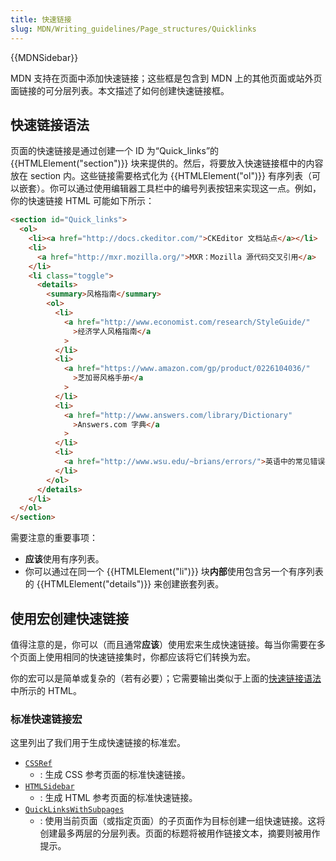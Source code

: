 ```yaml
---
title: 快速链接
slug: MDN/Writing_guidelines/Page_structures/Quicklinks
---
```


{{MDNSidebar}}

MDN 支持在页面中添加快速链接；这些框是包含到 MDN 上的其他页面或站外页面链接的可分层列表。本文描述了如何创建快速链接框。

## 快速链接语法

页面的快速链接是通过创建一个 ID 为“Quick_links”的 {{HTMLElement("section")}} 块来提供的。然后，将要放入快速链接框中的内容放在 section 内。这些链接需要格式化为 {{HTMLElement("ol")}} 有序列表（可以嵌套）。你可以通过使用编辑器工具栏中的编号列表按钮来实现这一点。例如，你的快速链接 HTML 可能如下所示：

```html
<section id="Quick_links">
  <ol>
    <li><a href="http://docs.ckeditor.com/">CKEditor 文档站点</a></li>
    <li>
      <a href="http://mxr.mozilla.org/">MXR：Mozilla 源代码交叉引用</a>
    </li>
    <li class="toggle">
      <details>
        <summary>风格指南</summary>
        <ol>
          <li>
            <a href="http://www.economist.com/research/StyleGuide/"
              >经济学人风格指南</a
            >
          </li>
          <li>
            <a href="https://www.amazon.com/gp/product/0226104036/"
              >芝加哥风格手册</a
            >
          </li>
          <li>
            <a href="http://www.answers.com/library/Dictionary"
              >Answers.com 字典</a
            >
          </li>
          <li>
            <a href="http://www.wsu.edu/~brians/errors/">英语中的常见错误</a>
          </li>
        </ol>
      </details>
    </li>
  </ol>
</section>
```

需要注意的重要事项：

- **应该**使用有序列表。
- 你可以通过在同一个 {{HTMLElement("li")}} 块**内部**使用包含另一个有序列表的 {{HTMLElement("details")}} 来创建嵌套列表。

## 使用宏创建快速链接

值得注意的是，你可以（而且通常**应该**）使用宏来生成快速链接。每当你需要在多个页面上使用相同的快速链接集时，你都应该将它们转换为宏。

你的宏可以是简单或复杂的（若有必要）；它需要输出类似于上面的[快速链接语法](#快速链接语法)中所示的 HTML。

### 标准快速链接宏

这里列出了我们用于生成快速链接的标准宏。

- [`CSSRef`](https://github.com/mdn/yari/blob/main/kumascript/macros/CSSRef.ejs)
  - : 生成 CSS 参考页面的标准快速链接。
- [`HTMLSidebar`](https://github.com/mdn/yari/blob/main/kumascript/macros/HTMLSidebar.ejs)
  - : 生成 HTML 参考页面的标准快速链接。
- [`QuickLinksWithSubpages`](https://github.com/mdn/yari/blob/main/kumascript/macros/QuickLinksWithSubpages.ejs)
  - : 使用当前页面（或指定页面）的子页面作为目标创建一组快速链接。这将创建最多两层的分层列表。页面的标题将被用作链接文本，摘要则被用作提示。

